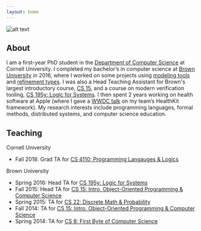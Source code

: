 ```yaml
---
layout: home
---
```


![alt text](headshot.png "Alexa VanHattum headshot")


## About

I am a first-year PhD student in the [Department of Computer Science](http://www.cs.cornell.edu) at Cornell University. I completed my bachelor’s in computer science at [Brown University](http://cs.brown.edu) in 2016, where I worked on some projects using [modeling tools](https://github.com/avanhatt/minimum-spanning-trees-alloy) and [refinement types](https://cs.brown.edu/research/pubs/theses/capstones/2016/van.hattum.alexa.pdf). I was also a Head Teaching Assistant for Brown's largest introductory course, [CS 15](https://cs.brown.edu/courses/cs015/), and a course on modern verification tooling, [CS 195y: Logic for Systems](http://cs.brown.edu/courses/cs195y/2016/). I then spent 2 years working on health software at Apple (where I gave a [WWDC talk](https://developer.apple.com/videos/play/wwdc2017/221/) on my team’s HealthKit framework). My research interests include programming languages, formal methods, distributed systems, and computer science education. 

## Teaching

Cornell University
- Fall 2018: Grad TA for [CS 4110: Programming Langauges & Logics](http://www.cs.cornell.edu/courses/cs4110/2018fa/)

Brown University
- Spring 2016: Head TA for [CS 195y: Logic for Systems](http://cs.brown.edu/courses/cs195y/2016/)
- Fall 2015: Head TA for [CS 15: Intro. Object-Oriented Programming & Computer Science](https://cs.brown.edu/courses/cs015/)
- Spring 2015: TA for [CS 22: Discrete Math & Probability](https://cs.brown.edu/courses/csci0220/)
- Fall 2014: TA for [CS 15: Intro. Object-Oriented Programming & Computer Science](https://cs.brown.edu/courses/cs015/)
- Spring 2014: TA for [CS 8: First Byte of Computer Science](http://cs.brown.edu/courses/cs008/2017/)
